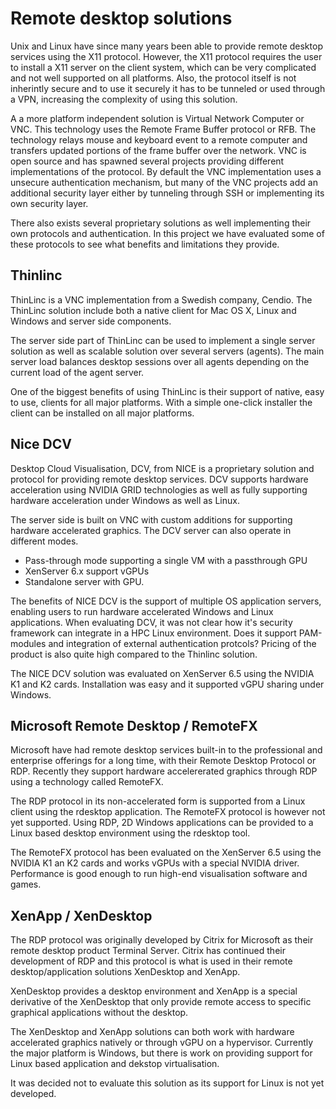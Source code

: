 # Remote desktop solutions

Unix and Linux have since many years been able to provide remote desktop services using the X11 protocol. However, the X11 protocol requires the user to install a X11 server on the client system, which can be very complicated and not well supported on all platforms. Also, the protocol itself is not inherintly secure and to use it securely it has to be tunneled or used through a VPN, increasing the complexity of using this solution. 

A a more platform independent solution is Virtual Network Computer or VNC. This technology uses the Remote Frame Buffer protocol or RFB. The technology relays mouse and keyboard event to a remote computer and transfers updated portions of the frame buffer over the network. VNC is open source and has spawned several projects providing different implementations of the protocol. By default the VNC implementation uses a unsecure authentication mechanism, but many of the VNC projects add an additional security layer either by tunneling through SSH or implementing its own security layer.

There also exists several proprietary solutions as well implementing their own protocols and authentication. In this project we have evaluated some of these protocols to see what benefits and limitations they provide.  

## Thinlinc

ThinLinc is a VNC implementation from a Swedish company, Cendio. The ThinLinc solution include both a native client for Mac OS X, Linux and Windows and server side components. 

The server side part of ThinLinc can be used to implement a single server solution as well as scalable solution over several servers (agents). The main server load balances desktop sessions over all agents depending on the current load of the agent server.

One of the biggest benefits of using ThinLinc is their support of native, easy to use, clients for all major platforms. With a simple one-click installer the client can be installed on all major platforms.

## Nice DCV

Desktop Cloud Visualisation, DCV, from NICE is a proprietary solution and protocol for providing remote desktop services. DCV supports hardware acceleration using NVIDIA GRID technologies as well as fully supporting hardware acceleration under Windows as well as Linux. 

The server side is built on VNC with custom additions for supporting hardware accelerated graphics. The DCV server can also operate in different modes. 

 * Pass-through mode supporting a single VM with a passthrough GPU
 * XenServer 6.x support vGPUs
 * Standalone server with GPU.
 
The benefits of NICE DCV is the support of multiple OS application servers, enabling users to run hardware accelerated Windows and Linux applications. When evaluating DCV, it was not clear how it's security framework can integrate in a HPC Linux environment. Does it support PAM-modules and integration of external authentication protcols? Pricing of the product is also quite high compared to the Thinlinc solution.

The NICE DCV solution was evaluated on XenServer 6.5 using the NVIDIA K1 and K2 cards. Installation was easy and it supported vGPU sharing under Windows.

## Microsoft Remote Desktop / RemoteFX

Microsoft have had remote desktop services built-in to the professional and enterprise offerings for a long time, with their Remote Desktop Protocol or RDP. Recently they support hardware accelererated graphics through RDP using a technology called RemoteFX. 

The RDP protocol in its non-accelerated form is supported from a Linux client using the rdesktop application. The RemoteFX protocol is however not yet supported. Using RDP, 2D Windows applications can be provided to a Linux based desktop environment using the rdesktop tool.

The RemoteFX protocol has been evaluated on the XenServer 6.5 using the NVIDIA K1 an K2 cards and works vGPUs with a special NVIDIA driver. Performance is good enough to run high-end visualisation software and games.

## XenApp / XenDesktop

The RDP protocol was originally developed by Citrix for Microsoft as their remote desktop product Terminal Server. Citrix has continued their development of RDP and this protocol is what is used in their remote desktop/application solutions XenDesktop and XenApp. 

XenDesktop provides a desktop environment and XenApp is a special derivative of the XenDesktop that only provide remote access to specific graphical applications without the desktop.

The XenDesktop and XenApp solutions can both work with hardware accelerated graphics natively or through vGPU on a hypervisor. Currently the major platform is Windows, but there is work on providing support for Linux based application and dekstop virtualisation.

It was decided not to evaluate this solution as its support for Linux is not yet developed. 